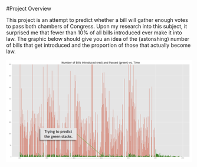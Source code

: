 #Project Overview

This project is an attempt to predict whether a bill will gather enough votes to pass both chambers of Congress. Upon my research into this subject, it surprised me that fewer than 10% of all bills introduced ever make it into law. The graphic below should give you an idea of the (astonshing) number of bills that get introduced and the proportion of those that actually become law.

![Bill Histogram](img/bill_histogram.png)

